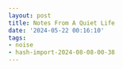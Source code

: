 ```yaml
---
layout: post
title: Notes From A Quiet Life
date: '2024-05-22 00:16:10'
tags:
- noise
- hash-import-2024-08-08-00-38
---
```


